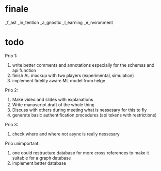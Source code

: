 # finale
_f_ast _in_tention _a_gnostic _l_earning _e_nvironment

# todo 

Prio 1:
1. write better comments and annotations especially for the schemas and api function
2. finish AL mockup with two players (experimental, simulation)
3. implement fidelity aware ML model from helge

Prio 2:
1. Make video and slides with explanations
2. Write manuscript draft of the whole thing
3. Discuss with others during meeting what is nessesary for this to fly
4. generate basic authentification procedures (api tokens with restrictions)

Prio 3:
1. check where and where not async is really nessesary

Prio unimportant:
1. one could restructure database for more cross references to make it suitable for a graph database
2. implement better database 
